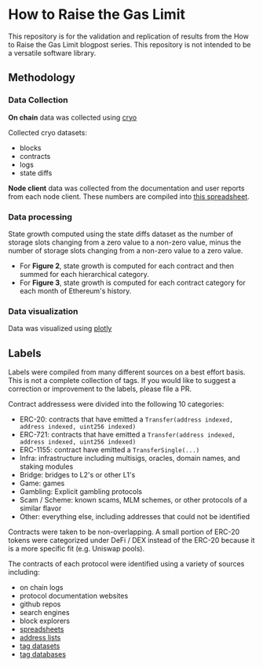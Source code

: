
# How to Raise the Gas Limit

This repository is for the validation and replication of results from the How to Raise the Gas Limit blogpost series. This repository is not intended to be a versatile software library.

## Methodology

### Data Collection

**On chain** data was collected using [cryo](https://github.com/paradigmxyz/cryo)

Collected cryo datasets:
- blocks
- contracts
- logs
- state diffs

**Node client** data was collected from the documentation and user reports from each node client. These numbers are compiled into [this spreadsheet]().

### Data processing

State growth computed using the state diffs dataset as the number of storage slots changing from a zero value to a non-zero value, minus the number of storage slots changing from a non-zero value to a zero value.
- For **Figure 2**, state growth is computed for each contract and then summed for each hierarchical category.
- For **Figure 3**, state growth is computed for each contract category for each month of Ethereum's history.

### Data visualization

Data was visualized using [plotly](https://plotly.com/)

## Labels

Labels were compiled from many different sources on a best effort basis. This is not a complete collection of tags. If you would like to suggest a correction or improvement to the labels, please file a PR.

Contract addressess were divided into the following 10 categories:
- ERC-20: contracts that have emitted a `Transfer(address indexed, address indexed, uint256 indexed)`
- ERC-721: contracts that have emitted a `Transfer(address indexed, address indexed, uint256 indexed)`
- ERC-1155: contract have emitted a `TransferSingle(...)`
- Infra: infrastructure including multisigs, oracles, domain names, and staking modules
- Bridge: bridges to L2's or other L1's
- Game: games
- Gambling: Explicit gambling protocols
- Scam / Scheme: known scams, MLM schemes, or other protocols of a similar flavor
- Other: everything else, including addresses that could not be identified

Contracts were taken to be non-overlapping. A small portion of ERC-20 tokens were categorized under DeFi / DEX instead of the ERC-20 because it is a more specific fit (e.g. Uniswap pools).

The contracts of each protocol were identified using a variety of sources including:
- on chain logs
- protocol documentation websites
- github repos
- search engines
- block explorers
- [spreadsheets](https://docs.google.com/spreadsheets/d/1VdRMFENPzjL2V-vZhcc_aa5-ysf243t5vXlxC2b054g/edit#gid=0)
- [address lists](https://blockchaingame.world/addresses)
- [tag datasets](https://www.kaggle.com/datasets/hamishhall/labelled-ethereum-addresses)
- [tag databases](https://www.walletlabels.xyz/)

